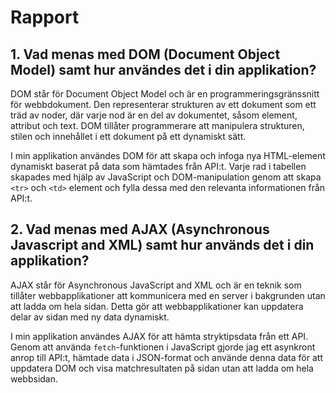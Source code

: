 # Rapport

## 1. Vad menas med DOM (Document Object Model) samt hur användes det i din applikation?

DOM står för Document Object Model och är en programmeringsgränssnitt för webbdokument. Den representerar strukturen av ett dokument som ett träd av noder, där varje nod är en del av dokumentet, såsom element, attribut och text. DOM tillåter programmerare att manipulera strukturen, stilen och innehållet i ett dokument på ett dynamiskt sätt.

I min applikation användes DOM för att skapa och infoga nya HTML-element dynamiskt baserat på data som hämtades från API:t. Varje rad i tabellen skapades med hjälp av JavaScript och DOM-manipulation genom att skapa `<tr>` och `<td>` element och fylla dessa med den relevanta informationen från API:t.

## 2. Vad menas med AJAX (Asynchronous Javascript and XML) samt hur används det i din applikation?

AJAX står för Asynchronous JavaScript and XML och är en teknik som tillåter webbapplikationer att kommunicera med en server i bakgrunden utan att ladda om hela sidan. Detta gör att webbapplikationer kan uppdatera delar av sidan med ny data dynamiskt.

I min applikation användes AJAX för att hämta stryktipsdata från ett API. Genom att använda `fetch`-funktionen i JavaScript gjorde jag ett asynkront anrop till API:t, hämtade data i JSON-format och använde denna data för att uppdatera DOM och visa matchresultaten på sidan utan att ladda om hela webbsidan.
